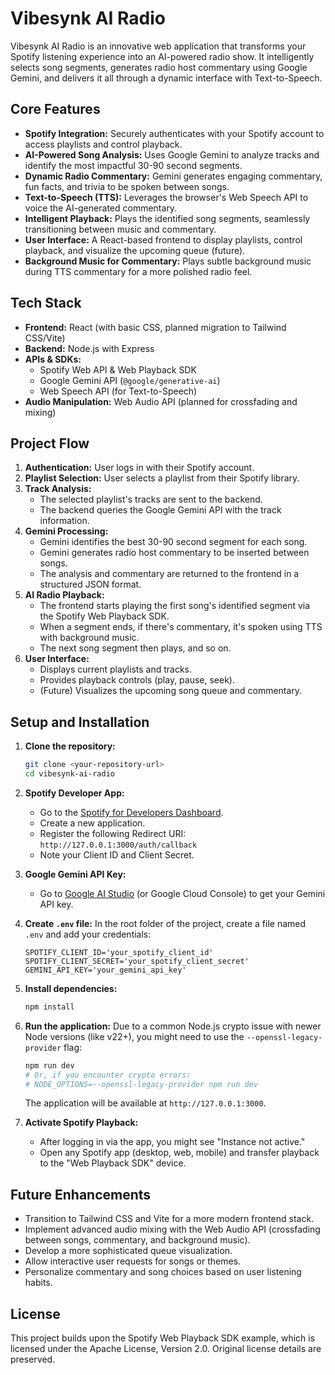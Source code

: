 # Vibesynk AI Radio

Vibesynk AI Radio is an innovative web application that transforms your Spotify listening experience into an AI-powered radio show. It intelligently selects song segments, generates radio host commentary using Google Gemini, and delivers it all through a dynamic interface with Text-to-Speech.

## Core Features

*   **Spotify Integration:** Securely authenticates with your Spotify account to access playlists and control playback.
*   **AI-Powered Song Analysis:** Uses Google Gemini to analyze tracks and identify the most impactful 30-90 second segments.
*   **Dynamic Radio Commentary:** Gemini generates engaging commentary, fun facts, and trivia to be spoken between songs.
*   **Text-to-Speech (TTS):** Leverages the browser's Web Speech API to voice the AI-generated commentary.
*   **Intelligent Playback:** Plays the identified song segments, seamlessly transitioning between music and commentary.
*   **User Interface:** A React-based frontend to display playlists, control playback, and visualize the upcoming queue (future).
*   **Background Music for Commentary:** Plays subtle background music during TTS commentary for a more polished radio feel.

## Tech Stack

*   **Frontend:** React (with basic CSS, planned migration to Tailwind CSS/Vite)
*   **Backend:** Node.js with Express
*   **APIs & SDKs:**
    *   Spotify Web API & Web Playback SDK
    *   Google Gemini API (`@google/generative-ai`)
    *   Web Speech API (for Text-to-Speech)
*   **Audio Manipulation:** Web Audio API (planned for crossfading and mixing)

## Project Flow

1.  **Authentication:** User logs in with their Spotify account.
2.  **Playlist Selection:** User selects a playlist from their Spotify library.
3.  **Track Analysis:**
    *   The selected playlist's tracks are sent to the backend.
    *   The backend queries the Google Gemini API with the track information.
4.  **Gemini Processing:**
    *   Gemini identifies the best 30-90 second segment for each song.
    *   Gemini generates radio host commentary to be inserted between songs.
    *   The analysis and commentary are returned to the frontend in a structured JSON format.
5.  **AI Radio Playback:**
    *   The frontend starts playing the first song's identified segment via the Spotify Web Playback SDK.
    *   When a segment ends, if there's commentary, it's spoken using TTS with background music.
    *   The next song segment then plays, and so on.
6.  **User Interface:**
    *   Displays current playlists and tracks.
    *   Provides playback controls (play, pause, seek).
    *   (Future) Visualizes the upcoming song queue and commentary.

## Setup and Installation

1.  **Clone the repository:**
    ```bash
    git clone <your-repository-url>
    cd vibesynk-ai-radio
    ```

2.  **Spotify Developer App:**
    *   Go to the [Spotify for Developers Dashboard](https://developer.spotify.com/dashboard/).
    *   Create a new application.
    *   Register the following Redirect URI: `http://127.0.0.1:3000/auth/callback`
    *   Note your Client ID and Client Secret.

3.  **Google Gemini API Key:**
    *   Go to [Google AI Studio](https://aistudio.google.com/app/apikey) (or Google Cloud Console) to get your Gemini API key.

4.  **Create `.env` file:**
    In the root folder of the project, create a file named `.env` and add your credentials:
    ```env
    SPOTIFY_CLIENT_ID='your_spotify_client_id'
    SPOTIFY_CLIENT_SECRET='your_spotify_client_secret'
    GEMINI_API_KEY='your_gemini_api_key'
    ```

5.  **Install dependencies:**
    ```bash
    npm install
    ```

6.  **Run the application:**
    Due to a common Node.js crypto issue with newer Node versions (like v22+), you might need to use the `--openssl-legacy-provider` flag:
    ```bash
    npm run dev
    # Or, if you encounter crypto errors:
    # NODE_OPTIONS=--openssl-legacy-provider npm run dev
    ```
    The application will be available at `http://127.0.0.1:3000`.

7.  **Activate Spotify Playback:**
    *   After logging in via the app, you might see "Instance not active."
    *   Open any Spotify app (desktop, web, mobile) and transfer playback to the "Web Playback SDK" device.

## Future Enhancements

*   Transition to Tailwind CSS and Vite for a more modern frontend stack.
*   Implement advanced audio mixing with the Web Audio API (crossfading between songs, commentary, and background music).
*   Develop a more sophisticated queue visualization.
*   Allow interactive user requests for songs or themes.
*   Personalize commentary and song choices based on user listening habits.

## License

This project builds upon the Spotify Web Playback SDK example, which is licensed under the Apache License, Version 2.0. Original license details are preserved.

